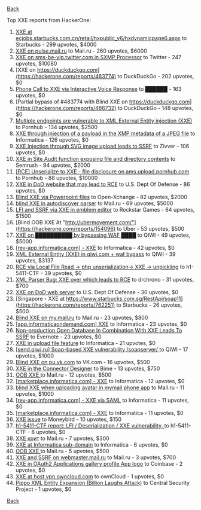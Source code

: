 [Back](../README.md)

Top XXE reports from HackerOne:

1. [XXE at ecjobs.starbucks.com.cn/retail/hxpublic_v6/hxdynamicpage6.aspx](https://hackerone.com/reports/500515) to Starbucks - 299 upvotes, $4000
2. [XXE on pulse.mail.ru](https://hackerone.com/reports/505947) to Mail.ru - 260 upvotes, $6000
3. [XXE on sms-be-vip.twitter.com in SXMP Processor](https://hackerone.com/reports/248668) to Twitter - 247 upvotes, $10080
4. [XXE on https://duckduckgo.com](https://hackerone.com/reports/483774) to DuckDuckGo - 202 upvotes, $0
5. [Phone Call to XXE via Interactive Voice Response](https://hackerone.com/reports/395296) to ██████ - 163 upvotes, $0
6. [Partial bypass of #483774 with Blind XXE on https://duckduckgo.com](https://hackerone.com/reports/486732) to DuckDuckGo - 148 upvotes, $0
7. [Multiple endpoints are vulnerable to XML External Entity injection (XXE) ](https://hackerone.com/reports/72272) to Pornhub - 134 upvotes, $2500
8. [XXE through injection of a payload in the XMP metadata of a JPEG file](https://hackerone.com/reports/836877) to Informatica - 126 upvotes, $0
9. [XXE Injection through SVG image upload leads to SSRF](https://hackerone.com/reports/897244) to Zivver - 106 upvotes, $0
10. [XXE in Site Audit function exposing file and directory contents](https://hackerone.com/reports/312543) to Semrush - 94 upvotes, $2000
11. [[RCE] Unserialize to XXE - file disclosure on ams.upload.pornhub.com](https://hackerone.com/reports/142562) to Pornhub - 88 upvotes, $10000
12. [XXE in DoD website that may lead to RCE](https://hackerone.com/reports/227880) to U.S. Dept Of Defense - 86 upvotes, $0
13. [Blind XXE via Powerpoint files](https://hackerone.com/reports/334488) to Open-Xchange - 82 upvotes, $2000
14. [blind XXE in autodiscover parser](https://hackerone.com/reports/315837) to Mail.ru - 69 upvotes, $5000
15. [LFI and SSRF via XXE in emblem editor](https://hackerone.com/reports/347139) to Rockstar Games - 64 upvotes, $1500
16. [Blind OOB XXE At "http://ubermovement.com/"](https://hackerone.com/reports/154096) to Uber - 53 upvotes, $500
17. [XXE on ██████████ by bypassing WAF ████](https://hackerone.com/reports/433996) to QIWI - 49 upvotes, $5000
18. [[rev-app.informatica.com] - XXE](https://hackerone.com/reports/105434) to Informatica - 42 upvotes, $0
19. [XML External Entity (XXE) in qiwi.com + waf bypass](https://hackerone.com/reports/99279) to QIWI - 39 upvotes, $3137
20. [RCE via Local File Read -\> php unserialization-\> XXE -\> unpickling](https://hackerone.com/reports/415501) to h1-5411-CTF - 39 upvotes, $0
21. [XML Parser Bug: XXE over which leads to RCE](https://hackerone.com/reports/55431) to drchrono - 31 upvotes, $700
22. [XXE on DoD web server](https://hackerone.com/reports/188743) to U.S. Dept Of Defense - 30 upvotes, $0
23. [Singapore - XXE at https://www.starbucks.com.sg/RestApi/soap11](https://hackerone.com/reports/762251) to Starbucks - 26 upvotes, $500
24. [Blind XXE on my.mail.ru](https://hackerone.com/reports/276276) to Mail.ru - 23 upvotes, $800
25. [[app.informaticaondemand.com] XXE](https://hackerone.com/reports/105753) to Informatica - 23 upvotes, $0
26. [Non-production Open Database In Combination With XXE Leads To SSRF](https://hackerone.com/reports/742808) to Evernote - 23 upvotes, $0
27. [ XXE in upload file feature](https://hackerone.com/reports/105787) to Informatica - 21 upvotes, $0
28. [[send.qiwi.ru] Soap-based XXE vulnerability /soapserver/ ](https://hackerone.com/reports/36450) to QIWI - 17 upvotes, $1000
29. [Blind XXE on pu.vk.com](https://hackerone.com/reports/296622) to VK.com - 16 upvotes, $500
30. [XXE in the Connector Designer](https://hackerone.com/reports/112116) to Bime - 13 upvotes, $750
31. [OOB XXE ](https://hackerone.com/reports/690387) to Mail.ru - 12 upvotes, $500
32. [[marketplace.informatica.com] - XXE](https://hackerone.com/reports/106797) to Informatica - 12 upvotes, $0
33. [blind XXE when uploading avatar in mymail phone app](https://hackerone.com/reports/277341) to Mail.ru - 11 upvotes, $1000
34. [[rev-app.informatica.com] - XXE via SAML](https://hackerone.com/reports/106865) to Informatica - 11 upvotes, $0
35. [[marketplace.informatica.com] - XXE](https://hackerone.com/reports/106802) to Informatica - 11 upvotes, $0
36. [XXE issue](https://hackerone.com/reports/130661) to Moneybird - 10 upvotes, $150
37. [h1-5411-CTF report: LFI / Deserialization / XXE vulnerability, ](https://hackerone.com/reports/415233) to h1-5411-CTF - 8 upvotes, $0
38. [XXE крит](https://hackerone.com/reports/449627) to Mail.ru - 7 upvotes, $300
39. [XXE at Informatica sub-domain](https://hackerone.com/reports/150520) to Informatica - 6 upvotes, $0
40. [OOB XXE ](https://hackerone.com/reports/690295) to Mail.ru - 5 upvotes, $500
41. [XXE and SSRF on webmaster.mail.ru](https://hackerone.com/reports/12583) to Mail.ru - 3 upvotes, $700
42. [XXE in OAuth2 Applications gallery profile App logo](https://hackerone.com/reports/104620) to Coinbase - 2 upvotes, $0
43. [XXE at host vpn.owncloud.com](https://hackerone.com/reports/105980) to ownCloud - 1 upvotes, $0
44. [Pippo XML Entity Expansion (Billion Laughs Attack)](https://hackerone.com/reports/506791) to Central Security Project - 1 upvotes, $0


[Back](../README.md)